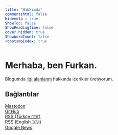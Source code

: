 ```yaml
---
title: "Hakkımda"
commentshtml: false
hidemeta : true
ShowToc: false
ShowReadingTime: false
cover.hidden: true
ShowWordCount: false
robotsNoIndex: true
---
```


# Merhaba, ben Furkan.

Blogumda [ilgi alanlarım](/categories/) hakkında içerikler üretiyorum.

## Bağlantılar

[Mastodon](https://mastodon.social/@furk)\
[GitHub](https://github.com/furkun)\
[RSS (Türkçe 🇹🇷)](/index.xml)\
[RSS (English 🇺🇸)](/en/index.xml)\
[Google News](https://news.google.com/publications/CAAqBwgKMIf_kgswxoTcAg)
